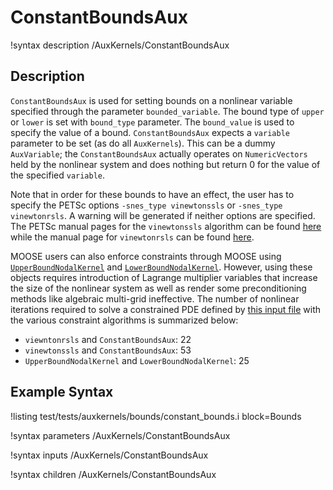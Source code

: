# ConstantBoundsAux

!syntax description /AuxKernels/ConstantBoundsAux

## Description

`ConstantBoundsAux` is used for setting bounds on a nonlinear variable specified
through the parameter `bounded_variable`. The bound type of `upper` or `lower` is set with `bound_type` parameter. The `bound_value` is used to specify the value of a bound. `ConstantBoundsAux` expects a `variable` parameter to be set (as do all `AuxKernels`). This can be a dummy
`AuxVariable`; the `ConstantBoundsAux` actually operates on `NumericVectors` held by the
nonlinear system and does nothing but return 0 for the value of the specified
`variable`.

Note that in order for these bounds to have an effect, the user has to specify the
PETSc options `-snes_type vinewtonssls` or `-snes_type vinewtonrsls`. A warning will be generated if neither options are specified. The PETSc manual pages for the `vinewtonssls` algorithm
can be found
[here](https://www.mcs.anl.gov/petsc/petsc-current/docs/manualpages/SNES/SNESVINEWTONSSLS.html)
while the manual page for `vinewtonrsls` can be found
[here](https://www.mcs.anl.gov/petsc/petsc-current/docs/manualpages/SNES/SNESVINEWTONRSLS.html#SNESVINEWTONRSLS).

MOOSE users can also enforce constraints through MOOSE using
[`UpperBoundNodalKernel`](/UpperBoundNodalKernel.md) and
[`LowerBoundNodalKernel`](/LowerBoundNodalKernel.md). However, using these
objects requires introduction of Lagrange multiplier variables that increase the
size of the nonlinear system as well as render some preconditioning methods
like algebraic multi-grid ineffective. The number of nonlinear iterations
required to solve a constrained PDE defined by
[this input file](/upper-and-lower-bound.i) with the various constraint
algorithms is summarized below:

- `viewntonrsls` and `ConstantBoundsAux`:                      22
- `vinewtonssls` and `ConstantBoundsAux`:                      53
- `UpperBoundNodalKernel` and `LowerBoundNodalKernel`: 25

## Example Syntax

!listing test/tests/auxkernels/bounds/constant_bounds.i block=Bounds

!syntax parameters /AuxKernels/ConstantBoundsAux

!syntax inputs /AuxKernels/ConstantBoundsAux

!syntax children /AuxKernels/ConstantBoundsAux

